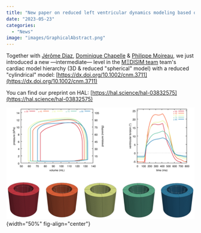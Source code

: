 ```yaml
---
title: "New paper on reduced left ventricular dynamics modeling based on a cylindrical assumption"
date: "2023-05-23"
categories: 
  - "News"
image: "images/GraphicalAbstract.png"
---
```


Together with [Jérôme Diaz](https://m3disim.saclay.inria.fr/people/jerome-diaz), [Dominique Chapelle](https://m3disim.saclay.inria.fr/people/dominique-chapelle) & [Philippe Moireau](https://m3disim.saclay.inria.fr/people/philippe-moireau), we just introduced a new —intermediate— level in the [MΞDISIM team](https://m3disim.saclay.inria.fr) team's cardiac model hierarchy (3D & reduced "spherical" model) with a reduced "cylindrical" model: [https://dx.doi.org/10.1002/cnm.3711](https://dx.doi.org/10.1002/cnm.3711)

You can find our preprint on HAL: [https://hal.science/hal-03832575](https://hal.science/hal-03832575)

![](images/GraphicalAbstract.png){width="50%" fig-align="center"}

